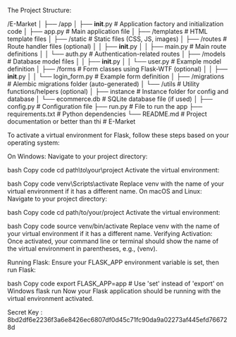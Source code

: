 








The Project Structure:

/E-Market
│
├── /app
│   ├── __init__.py          # Application factory and initialization code
│   ├── app.py               # Main application file
│   ├── /templates           # HTML template files
│   ├── /static              # Static files (CSS, JS, images)
│   ├── /routes              # Route handler files (optional)
│   │   ├── __init__.py
│   │   ├── main.py          # Main route definitions
│   │   └── auth.py          # Authentication-related routes
│   ├── /models              # Database model files
│   │   ├── __init__.py
│   │   └── user.py          # Example model definition
│   ├── /forms               # Form classes using Flask-WTF (optional)
│   │   ├── __init__.py
│   │   └── login_form.py    # Example form definition
│   ├── /migrations          # Alembic migrations folder (auto-generated)
│   └── /utils               # Utility functions/helpers (optional)
│
├── instance                 # Instance folder for config and database
│   └── ecommerce.db         # SQLite database file (if used)
│
├── config.py                # Configuration file
├── run.py                   # File to run the app
├── requirements.txt         # Python dependencies
└── README.md                # Project documentation or better than thi
#   E - M a r k e t 
 
 

To activate a virtual environment for Flask, follow these steps based on your operating system:

On Windows:
Navigate to your project directory:

bash
Copy code
cd path\to\your\project
Activate the virtual environment:

bash
Copy code
venv\Scripts\activate
Replace venv with the name of your virtual environment if it has a different name.
On macOS and Linux:
Navigate to your project directory:

bash
Copy code
cd path/to/your/project
Activate the virtual environment:

bash
Copy code
source venv/bin/activate
Replace venv with the name of your virtual environment if it has a different name.
Verifying Activation:
Once activated, your command line or terminal should show the name of the virtual environment in parentheses, e.g., (venv).

Running Flask:
Ensure your FLASK_APP environment variable is set, then run Flask:

bash
Copy code
export FLASK_APP=app  # Use 'set' instead of 'export' on Windows
flask run
Now your Flask application should be running with the virtual environment activated.



Secret Key : 8bd2df6e2236f3a6e8426ec6807df0d45c71fc90da9a02273af445efd766728d